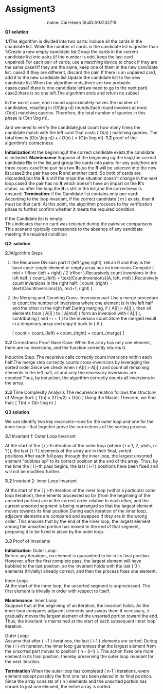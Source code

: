 # Assigment3
<center> 
name: Cai Hesen   StuID:A0313271R
</center>

**Q1**
**solution**:


**1.1**The algorithm is divided into two parts:
Include all the cards in the cnadidate list.
While the number of cards in the candidate list is greater than 1:Create a new empty candidate list.Group the cards in the current candidate list into pairs (if the number is odd, keep the last card unpaired).For each pair of cards, use a matching device to check if they are the same.case1:If they are the same, keep one of them in the new candidate list.
case2:If they are different, discard the pair.
If there is an unpaired card, add it to the new candidate list.Update the candidate list to the new candidate list.When the algorithm ends,there are two probable cases.case1:there is one candidiate left(we need to go to the next part)
case2:there is no one left.The algorithm ends and return no subset

In the worst case, each round approximately halves the number of candidates, resulting in \(O(\log n)\) rounds.Each round involves at most \(O(n)\) matching queries.  Therefore, the total number of queries in this phase is \(O(n \log n)\).


And we need to verify the candidate,just count how many times the candidate match with the left card.That costs  \( O(n) \) matching queries.
The total time is \(O(n \log n)\) +  \( O(n) \) = \(O(n \log n)\).
**1.2** proof of the algorithm's correctness

**Initialization**:At the beginning,if the correct candidate exists,the candidate is included.
**Maintenance**
    Suppose at the beginning og the loop,the correct candidate **R**is in the list,and group the cards into pairs:
    for any pair,there are three cases.case1:the pair has two **R**s,so the **R** will be selected into the new list.case2:the pair has one **R** and another card. So both of cards are discarded,but  the **R** is  still the major,the situation doesn't change in the next loop.case3:the pair has no **R**,which doesn't have an impart on the **R**'s status.
    so after the loop,the **R** is still in the list,and the correctness is ensured.
**Termination**:
   if the Candidate list contains only one card:  
    According to the loop invariant, if the correct candidate \( m \) exists, then it must be that card. At this point, the algorithm proceeds to the verification phase to further confirm whether it meets the required condition 

   if the Candidate list is empty:  
    This indicates that no card was retained during the pairwise comparisons. This scenario typically corresponds to the absence of any candidate meeting the required condition 

**Q2**:
**solution**:


 **2.1**Algorithm Steps
1. the Recursive Division part
If \(left \geq right\), return 0 and thay is the base case: single element or empty array has no inversions.Compute \( mid = \lfloor (left + right) / 2 \rfloor \).Recursively count inversions in the left half: \( count_{left} = \text{CountInversions}(A, left, mid) \).Recursively count inversions in the right half: \( count_{right} = \text{CountInversions}(A, mid+1, right) \).
   
2. the Merging and Counting Cross-Inversions part
Use a merge procedure to count the number of inversions where one element is in the left half and the other in the right half.During merging, if \( A[i] > A[j] \), then all elements from \( A[i] \) to \( A[mid] \) form an inversion with \( A[j] \), contributing \( mid - i + 1 \) to the inversion count.Store the merged result in a temporary array and copy it back to \( A \).

   \[
   count = count_{left} + count_{right} + count_{merge}
   \]



**2.2** Correctness Proof
Base Case: When the array has only one element, there are no inversions, and the function correctly returns 0.


Inductive Step:
The recursive calls correctly count inversions within each half.The merge step correctly counts cross-inversions by leveraging the sorted order.Since we check when \( A[i] > A[j] \) and count all remaining elements in the left half, all and only the necessary inversions are counted.Thus, by induction, the algorithm correctly counts all inversions in the array.

**2.3** Time Complexity Analysis
The recurrence relation follows the structure of Merge Sort:
\[
T(n) = 2T(n/2) + O(n)
\]
Using the Master Theorem, we find that:
\[
T(n) = O(n \log n)
\]

**Q3**
**solution**:

We can identify two key invariants—one for the outer loop and one for the inner loop—that together prove the correctness of the sorting process.

**3.1** Invariant 1: Outer Loop Invariant

At the start of the \( i \)-th iteration of the outer loop (where \( i = 1, 2, \dots, n-1 \)), the last \( i-1 \) elements of the array are in their final, sorted positions.After each full pass through the inner loop, the largest unsorted element "bubbles up" to its correct position at the end of the array. Thus, by the time the \( i \)-th pass begins, the last \( i-1 \) positions have been fixed and will not be modified further.

**3.2** Invariant 2: Inner Loop Invariant

At the start of the \( j \)-th iteration of the inner loop (within a particular outer loop iteration), the elements processed so far (from the beginning of the unsorted portion) are in the correct order relative to each other, and the current unsorted segment is being rearranged so that the largest element moves towards its final position.During each iteration of the inner loop, adjacent elements are compared and swapped if they are in the wrong order. This ensures that by the end of the inner loop, the largest element among the unsorted portion has moved to the end of that segment, preparing it to be fixed in place by the outer loop.

**3.3** Proof of Invariants

**Initialization**:
Outer Loop:  
  Before any iterations, no element is guaranteed to be in its final position. However, after the first complete pass, the largest element will have bubbled to the last position, so the invariant holds with the last \( 0 \) elements (trivially) already correct, and then the process fixes one element.

Inner Loop:  
  At the start of the inner loop, the unsorted segment is unprocessed. The first element is trivially in order with respect to itself.

 **Maintenance**:
Inner Loop:  
  Suppose that at the beginning of an iteration, the invariant holds. As the inner loop compares adjacent elements and swaps them if necessary, it gradually moves the largest element of the unsorted portion toward the end. Thus, the invariant is maintained at the start of each subsequent inner loop iteration.

Outer Loop:  
  Assume that after \( i-1 \) iterations, the last \( i-1 \) elements are sorted. During the \( i \)-th iteration, the inner loop guarantees that the largest element from the unsorted part moves to position \( n - (i-1) \). This action fixes one more element in its final position, thereby preserving the outer loop invariant for the next iteration.

**Termination**
When the outer loop has completed \( n-1 \) iterations, every element except possibly the first one has been placed in its final position. Since the array consists of \( n \) elements and the unsorted portion has shrunk to just one element, the entire array is sorted.










